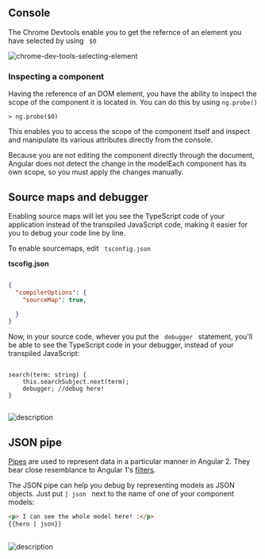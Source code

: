 
## Console
The Chrome Devtools enable you to get the refernce of an element you have selected by using <code> $0 </code>

![chrome-dev-tools-selecting-element](https://raw.githubusercontent.com/pluralsight/guides/master/images/3d8e63dc-d62e-433d-88ae-347d436b452a.gif)

### Inspecting a component
Having the reference of an DOM element, you have the ability to inspect the scope of the component it is located in. You can do this by using <code>ng.probe()</code>
```
> ng.probe($0)
```

This enables you to access the scope of the component itself and inspect and manipulate its various attributes directly from the console.




Because you are not editing the component directly through the document, Angular does not detect the change in the modelEach component has its own scope, so you must apply the changes manually.



## Source maps and debugger
Enabling source maps will let you see the TypeScript code of your application instead of the transpiled JavaScript code, making it easier for you to debug your code line by line.

To enable sourcemaps, edit <code> tsconfig.json </code>

**tscofig.json**
```json

{
  "compilerOptions": {
    "sourceMap": true,

  }
}
```

Now, in your source code, whever you put the <code> debugger </code> statement, you'll be able to see the TypeScript code in your debugger, instead of your transpiled JavaScript:
```

search(term: string) { 
    this.searchSubject.next(term); 
    debugger; //debug here!
}
    
```


![description](https://raw.githubusercontent.com/pluralsight/guides/master/images/ec5840ee-3d67-4fdd-a532-f0649aba9899.06)

## JSON pipe

 [Pipes](https://angular.io/docs/ts/latest/guide/pipes.html) are used to represent data in a particular manner in Angular 2. They bear close resemblance to Angular 1's [filters](https://docs.angularjs.org/api/ng/filter/filter). 
 
 The JSON pipe can help you debug by representing models as JSON objects. Just put  <code>| json </code> next to the name of one of your component models:
 
```html
<p> I can see the whole model here! :</p>
{{hero | json}}
 
```


![description](https://raw.githubusercontent.com/pluralsight/guides/master/images/fc69c2d4-829d-4f52-80d7-254a66969fe1.04)


